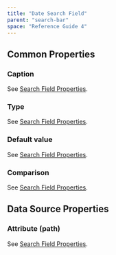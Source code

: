 ```yaml
---
title: "Date Search Field"
parent: "search-bar"
space: "Reference Guide 4"
---
```

## Common Properties

### Caption

See [Search Field Properties](search-field-properties).

### Type

See [Search Field Properties](search-field-properties).

### Default value

See [Search Field Properties](search-field-properties).

### Comparison

See [Search Field Properties](search-field-properties).

## Data Source Properties

### Attribute (path)

See [Search Field Properties](search-field-properties).

